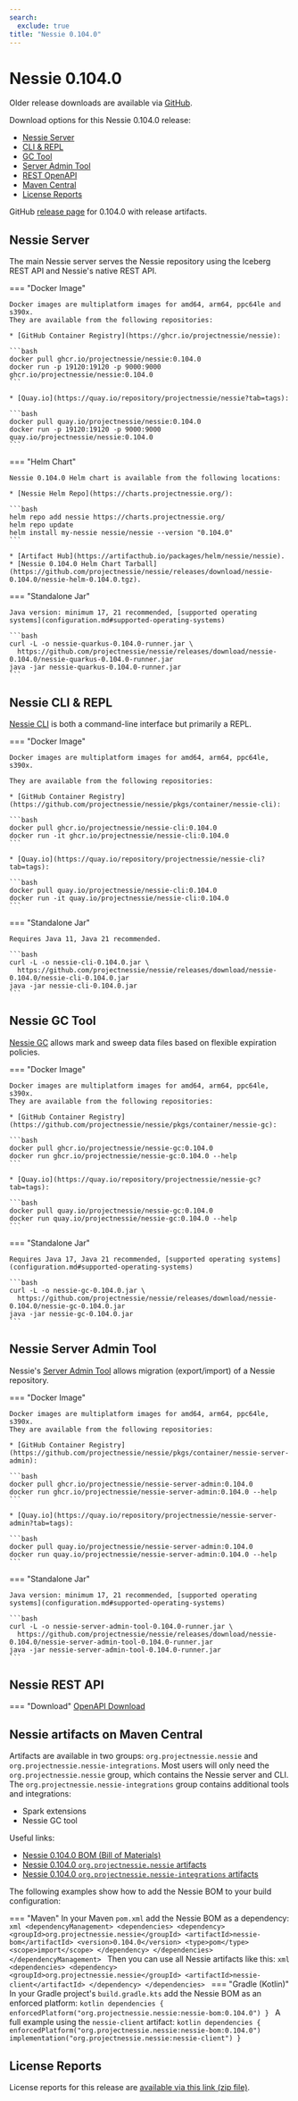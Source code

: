 ```yaml
---
search:
  exclude: true
title: "Nessie 0.104.0"
---
```


# Nessie 0.104.0

Older release downloads are available via [GitHub](https://github.com/projectnessie/nessie/releases).

Download options for this Nessie 0.104.0 release:

* [Nessie Server](#nessie-server)
* [CLI & REPL](#nessie-cli--repl)
* [GC Tool](#nessie-gc-tool)
* [Server Admin Tool](#nessie-server-admin-tool)
* [REST OpenAPI](#nessie-rest-api)
* [Maven Central](#nessie-artifacts-on-maven-central)
* [License Reports](#license-reports)

GitHub [release page](https://github.com/projectnessie/nessie/releases/tag/nessie-0.104.0) for 0.104.0 with release artifacts.

## Nessie Server

The main Nessie server serves the Nessie repository using the Iceberg REST API and Nessie's native REST API.

=== "Docker Image"

    Docker images are multiplatform images for amd64, arm64, ppc64le and s390x.
    They are available from the following repositories:

    * [GitHub Container Registry](https://ghcr.io/projectnessie/nessie):

    ```bash
    docker pull ghcr.io/projectnessie/nessie:0.104.0
    docker run -p 19120:19120 -p 9000:9000 ghcr.io/projectnessie/nessie:0.104.0
    ```

    * [Quay.io](https://quay.io/repository/projectnessie/nessie?tab=tags):

    ```bash
    docker pull quay.io/projectnessie/nessie:0.104.0
    docker run -p 19120:19120 -p 9000:9000 quay.io/projectnessie/nessie:0.104.0
    ```

=== "Helm Chart"

    Nessie 0.104.0 Helm chart is available from the following locations:

    * [Nessie Helm Repo](https://charts.projectnessie.org/):

    ```bash
    helm repo add nessie https://charts.projectnessie.org/
    helm repo update
    helm install my-nessie nessie/nessie --version "0.104.0"
    ```

    * [Artifact Hub](https://artifacthub.io/packages/helm/nessie/nessie).
    * [Nessie 0.104.0 Helm Chart Tarball](https://github.com/projectnessie/nessie/releases/download/nessie-0.104.0/nessie-helm-0.104.0.tgz).

=== "Standalone Jar"

    Java version: minimum 17, 21 recommended, [supported operating systems](configuration.md#supported-operating-systems)

    ```bash
    curl -L -o nessie-quarkus-0.104.0-runner.jar \
      https://github.com/projectnessie/nessie/releases/download/nessie-0.104.0/nessie-quarkus-0.104.0-runner.jar
    java -jar nessie-quarkus-0.104.0-runner.jar
    ```

## Nessie CLI & REPL

[Nessie CLI](cli.md) is both a command-line interface but primarily a REPL.

=== "Docker Image"

    Docker images are multiplatform images for amd64, arm64, ppc64le, s390x.

    They are available from the following repositories:

    * [GitHub Container Registry](https://github.com/projectnessie/nessie/pkgs/container/nessie-cli):

    ```bash
    docker pull ghcr.io/projectnessie/nessie-cli:0.104.0
    docker run -it ghcr.io/projectnessie/nessie-cli:0.104.0 
    ```

    * [Quay.io](https://quay.io/repository/projectnessie/nessie-cli?tab=tags):

    ```bash
    docker pull quay.io/projectnessie/nessie-cli:0.104.0
    docker run -it quay.io/projectnessie/nessie-cli:0.104.0
    ```

=== "Standalone Jar"

    Requires Java 11, Java 21 recommended.

    ```bash
    curl -L -o nessie-cli-0.104.0.jar \
      https://github.com/projectnessie/nessie/releases/download/nessie-0.104.0/nessie-cli-0.104.0.jar
    java -jar nessie-cli-0.104.0.jar
    ```

## Nessie GC Tool

[Nessie GC](gc.md) allows mark and sweep data files based on flexible expiration policies.

=== "Docker Image"

    Docker images are multiplatform images for amd64, arm64, ppc64le, s390x.
    They are available from the following repositories:

    * [GitHub Container Registry](https://github.com/projectnessie/nessie/pkgs/container/nessie-gc):

    ```bash
    docker pull ghcr.io/projectnessie/nessie-gc:0.104.0
    docker run ghcr.io/projectnessie/nessie-gc:0.104.0 --help
    ```

    * [Quay.io](https://quay.io/repository/projectnessie/nessie-gc?tab=tags):

    ```bash
    docker pull quay.io/projectnessie/nessie-gc:0.104.0
    docker run quay.io/projectnessie/nessie-gc:0.104.0 --help
    ```

=== "Standalone Jar"

    Requires Java 17, Java 21 recommended, [supported operating systems](configuration.md#supported-operating-systems)

    ```bash
    curl -L -o nessie-gc-0.104.0.jar \
      https://github.com/projectnessie/nessie/releases/download/nessie-0.104.0/nessie-gc-0.104.0.jar
    java -jar nessie-gc-0.104.0.jar
    ```

## Nessie Server Admin Tool

Nessie's [Server Admin Tool](export_import.md) allows migration (export/import) of a
Nessie repository.

=== "Docker Image"

    Docker images are multiplatform images for amd64, arm64, ppc64le, s390x.
    They are available from the following repositories:

    * [GitHub Container Registry](https://github.com/projectnessie/nessie/pkgs/container/nessie-server-admin):

    ```bash
    docker pull ghcr.io/projectnessie/nessie-server-admin:0.104.0
    docker run ghcr.io/projectnessie/nessie-server-admin:0.104.0 --help
    ```

    * [Quay.io](https://quay.io/repository/projectnessie/nessie-server-admin?tab=tags):

    ```bash
    docker pull quay.io/projectnessie/nessie-server-admin:0.104.0
    docker run quay.io/projectnessie/nessie-server-admin:0.104.0 --help
    ```

=== "Standalone Jar"

    Java version: minimum 17, 21 recommended, [supported operating systems](configuration.md#supported-operating-systems)

    ```bash
    curl -L -o nessie-server-admin-tool-0.104.0-runner.jar \
      https://github.com/projectnessie/nessie/releases/download/nessie-0.104.0/nessie-server-admin-tool-0.104.0-runner.jar
    java -jar nessie-server-admin-tool-0.104.0-runner.jar
    ```

## Nessie REST API

=== "Download"
    [OpenAPI Download](https://github.com/projectnessie/nessie/releases/download/nessie-0.104.0/nessie-openapi-0.104.0.yaml)

## Nessie artifacts on Maven Central

Artifacts are available in two groups: `org.projectnessie.nessie` and
`org.projectnessie.nessie-integrations`. Most users will only need the `org.projectnessie.nessie`
group, which contains the Nessie server and CLI. The `org.projectnessie.nessie-integrations` group
contains additional tools and integrations:

* Spark extensions
* Nessie GC tool

Useful links:

* [Nessie 0.104.0 BOM (Bill of Materials)](https://search.maven.org/artifact/org.projectnessie.nessie/nessie-bom/0.104.0/pom)
* [Nessie 0.104.0 `org.projectnessie.nessie` artifacts](https://search.maven.org/search?q=g:org.projectnessie.nessie%20v:0.104.0)
* [Nessie 0.104.0 `org.projectnessie.nessie-integrations` artifacts](https://search.maven.org/search?q=g:org.projectnessie.nessie-integrations%20v:0.104.0)

The following examples show how to add the Nessie BOM to your build configuration:

=== "Maven"
    In your Maven `pom.xml` add the Nessie BOM as a dependency:
    ```xml
    <dependencyManagement>
      <dependencies>
        <dependency>
          <groupId>org.projectnessie.nessie</groupId>
          <artifactId>nessie-bom</artifactId>
          <version>0.104.0</version>
          <type>pom</type>
          <scope>import</scope>
        </dependency>
      </dependencies>
    </dependencyManagement>
    ```
    Then you can use all Nessie artifacts like this:
    ```xml
    <dependencies>
      <dependency>
        <groupId>org.projectnessie.nessie</groupId>
        <artifactId>nessie-client</artifactId>
      </dependency>
    </dependencies>
    ```
=== "Gradle (Kotlin)"
    In your Gradle project's `build.gradle.kts` add the Nessie BOM as an enforced platform:
    ```kotlin
    dependencies {
      enforcedPlatform("org.projectnessie.nessie:nessie-bom:0.104.0")
    }
    ```
    A full example using the `nessie-client` artifact:
    ```kotlin
    dependencies {
      enforcedPlatform("org.projectnessie.nessie:nessie-bom:0.104.0")
      implementation("org.projectnessie.nessie:nessie-client")
    }
    ```

## License Reports

License reports for this release are [available via this link (zip file)](https://github.com/projectnessie/nessie/releases/download/nessie-0.104.0/nessie-aggregated-license-report-0.104.0.zip).
